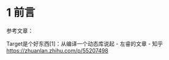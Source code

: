 # 1 前言

参考文章：

Target是个好东西[1]：从编译一个动态库说起 - 左睿的文章 - 知乎             https://zhuanlan.zhihu.com/p/55207498
